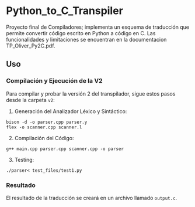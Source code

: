 # Python_to_C_Transpiler
Proyecto final de Compiladores; implementa un esquema de traducción que permite convertir código escrito en Python a código en C. Las funcionalidades y limitaciones se encuentran en la documentacion TP_Oliver_Py2C.pdf.

## Uso
### Compilación y Ejecución de la V2
Para compilar y probar la versión 2 del transpilador, sigue estos pasos desde la carpeta  `v2`:

1. Generación del Analizador Léxico y Sintáctico:
```
bison -d -o parser.cpp parser.y
flex -o scanner.cpp scanner.l
```
2. Compilación del Código:
```
g++ main.cpp parser.cpp scanner.cpp -o parser

```
3. Testing:
```
./parser< test_files/test1.py
```
### Resultado
El resultado de la traducción se creará en un archivo llamado `output.c`.


